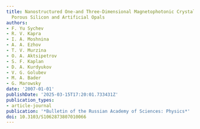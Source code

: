 ```yaml
---
title: Nanostructured One-and Three-Dimensional Magnetophotonic Crystals Based on
  Porous Silicon and Artificial Opals
authors:
- F. Yu Sychev
- R. V. Kapra
- I. A. Moshnina
- A. A. Ezhov
- T. V. Murzina
- O. A. Aktsipetrov
- S. F. Kaplan
- D. A. Kurdyukov
- V. G. Golubev
- M. A. Bader
- G. Marowsky
date: '2007-01-01'
publishDate: '2025-03-15T17:20:01.733431Z'
publication_types:
- article-journal
publication: '*Bulletin of the Russian Academy of Sciences: Physics*'
doi: 10.3103/S1062873807010066
---
```

